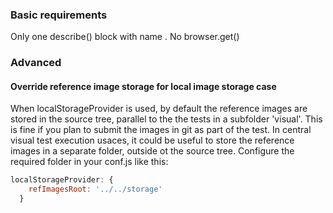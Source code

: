 ### Basic requirements
Only one describe() block with name <lib>.<SpecName>
No browser.get()

### Advanced

#### Override reference image storage for local image storage case
When localStorageProvider is used, by default the reference images are stored in the source tree, parallel to the
the tests in a subfolder 'visual'. This is fine if you plan to submit the images in git as part of the test.
In central visual test execution usaces, it could be useful to store the reference images in a separate folder,
outside ot the source tree. Configure the required folder in your conf.js like this:
```javascript
localStorageProvider: {
    refImagesRoot: '../../storage'
  }
```
